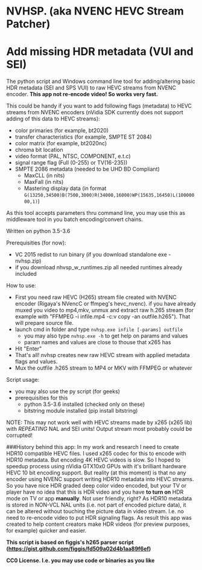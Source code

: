 # NVHSP. (aka NVENC HEVC Stream Patcher)
# Add missing HDR metadata (VUI and SEI)
The python script and Windows command line tool for adding/altering basic HDR metadata (SEI and SPS VUI) to raw HEVC streams from NVENC encoder.
**This app not re-encode video! So works very fast.**

This could be handy if you want to add following flags (metadata) to HEVC streams from NVENC encoders (nVidia SDK currently does not support adding of this data to HEVC streams):
  - color primaries (for example, bt2020)
  - transfer characteristics (for example, SMPTE ST 2084)
  - color matrix (for example, bt2020nc)
  - chroma bit location
  - video format (PAL, NTSC, COMPONENT, e.t.c)
  - signal range flag (Full (0-255) or TV(16-235))
  - SMPTE 2086 metadata (needed to be UHD BD Compliant)
    - MaxCLL (in nits)
    - MaxFall (in nits)
    - Mastering display data (in format `G(13250,34500)B(7500,3000)R(34000,16000)WP(15635,16450)L(10000000,1)`) 

As this tool accepts parameters thru command line, you may use this as middleware tool in you batch encoding/convert chains.

Written on python 3.5-3.6

Prerequisities (for now):
  - VC 2015 redist to run binary (if you download standalone exe - nvhsp.zip)
  - if you download nhvsp_w_runtimes.zip all needed runtimes already included
  
How to use:
  - First you need raw HEVC (H265) stream file created with NVENC encoder (Rigaya's NVencC or ffmpeg's hevc_nvenc). if you have already muxed you video to mp4,mkv, unmux and extract raw h.265 stream (for example with "FFMPEG -i infile.mp4 -c:v copy -an outfile.h265"). That will prepare source file.
  - launch cmd in folder and type `nvhsp.exe infile [-params] outfile`
    - you may also type `nvhsp.exe -h` to get help on params and values
    - param names and values are close to thouse that x265 has
  - Hit "Enter"
  - That's all! nvhsp creates new raw HEVC stream with applied metadata flags and values.
  - Mux the outfile .h265 stream to MP4 or MKV with FFMPEG or whatever
  
Script usage:
  - you may also use the py script (for geeks)
  - prerequisities for this
    - python 3.5-3.6 installed (checked only on these) 
    - bitstring module installed (pip install bitstring)

NOTE: This may not work well with HEVC streams made by x265 (x265 lib) with *REPEATING* NAL and SEI units! Output stream most probably could be corrupted!

###History behind this app:
In my work and research I need to create HDR10 compatible HEVC files. I used x265 codec for this to encode with HDR10 metadata. But encoding 4K HEVC videos is slow. So I hoped to speedup process using nVidia GTX10x0 GPUs with it's brilliant hardware HEVC 10 bit encoding support. But reality (at this moment) is that no any encoder using NVENC support writing HDR10 metadata into HEVC streams. So you have nice HDR graded deep color video encoded, but your TV or player have no idea that this is HDR video and you have **to turn on** HDR mode on TV or app **manually**. Not user friendly, right?
As HDR10 metadata is stored in NON-VCL NAL units (i.e. not part of encoded picture data), it can be altered without touching the picture data in video stream. I.e. no need to re-encode video to put HDR signaling flags. 
As result this app was created to help content creators make HDR videos (for preview purposes, for example) quicker and easier. 

**This script is based on figgis's h265 parser script  (https://gist.github.com/figgis/fd509a02d4b1aa89f6ef)**

**CC0 License. I.e. you may use code or binaries as you like** 
